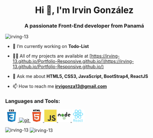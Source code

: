 <h1 align="center">Hi 👋, I'm Irvin González</h1>
<h3 align="center">A passionate Front-End developer from Panamá</h3>

<p align="left"> <img src="https://komarev.com/ghpvc/?username=irving-13&label=Profile%20views&color=0e75b6&style=flat" alt="irving-13" /> </p>

- 🔭 I’m currently working on **Todo-List**

- 👨‍💻 All of my projects are available at [https://irving-13.github.io/Portfolio-Responsive.github.io/](https://irving-13.github.io/Portfolio-Responsive.github.io/)

- 💬 Ask me about **HTML5, CSS3, JavaScript, BootStrap4, ReactJS**

- 📫 How to reach me **irvigonza13@gmail.com**


<h3 align="left">Languages and Tools:</h3>
<p align="left"> <a href="https://www.w3schools.com/css/" target="_blank" rel="noreferrer"> <img src="https://raw.githubusercontent.com/devicons/devicon/master/icons/css3/css3-original-wordmark.svg" alt="css3" width="40" height="40"/> </a> <a href="https://git-scm.com/" target="_blank" rel="noreferrer"> <img src="https://www.vectorlogo.zone/logos/git-scm/git-scm-icon.svg" alt="git" width="40" height="40"/> </a> <a href="https://www.w3.org/html/" target="_blank" rel="noreferrer"> <img src="https://raw.githubusercontent.com/devicons/devicon/master/icons/html5/html5-original-wordmark.svg" alt="html5" width="40" height="40"/> </a> <a href="https://developer.mozilla.org/en-US/docs/Web/JavaScript" target="_blank" rel="noreferrer"> <img src="https://raw.githubusercontent.com/devicons/devicon/master/icons/javascript/javascript-original.svg" alt="javascript" width="40" height="40"/> </a> <a href="https://nodejs.org" target="_blank" rel="noreferrer"> <img src="https://raw.githubusercontent.com/devicons/devicon/master/icons/nodejs/nodejs-original-wordmark.svg" alt="nodejs" width="40" height="40"/> </a> <a href="https://reactjs.org/" target="_blank" rel="noreferrer"> <img src="https://raw.githubusercontent.com/devicons/devicon/master/icons/react/react-original-wordmark.svg" alt="react" width="40" height="40"/> </a> </p>

<p><img align="left" src="https://github-readme-stats.vercel.app/api/top-langs?username=irving-13&show_icons=true&locale=en&layout=compact" alt="irving-13" /></p>

<p>&nbsp;<img align="center" src="https://github-readme-stats.vercel.app/api?username=irving-13&show_icons=true&locale=en" alt="irving-13" /></p>


